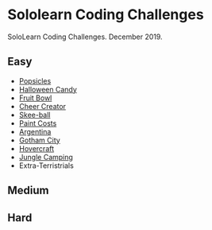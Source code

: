 # Sololearn Coding Challenges
SoloLearn Coding Challenges. December 2019.

## Easy
- [Popsicles](Popsicles)
- [Halloween Candy](halloween-candy)
- [Fruit Bowl](fruit-bowl)
- [Cheer Creator](cheer-creator)
- [Skee-ball](skee-ball)
- [Paint Costs](paint-costs)
- [Argentina](argentina)
- [Gotham City](gotham-city)
- [Hovercraft](hovercraft)
- [Jungle Camping](jungle-camping)
- Extra-Terristrials
## Medium
## Hard
